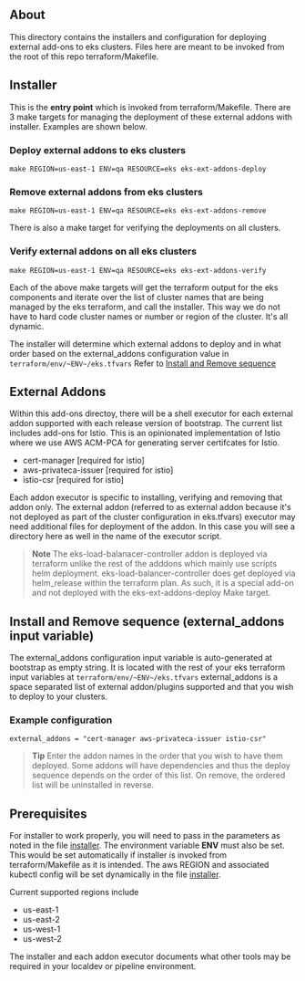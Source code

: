 ## About
This directory contains the installers and configuration for deploying external add-ons to eks clusters.
Files here are meant to be invoked from the root of this repo terraform/Makefile.

## Installer
This is the **entry point** which is invoked from terraform/Makefile.
There are 3 make targets for managing the deployment of these external addons with installer. Examples are shown below.

### Deploy external addons to eks clusters
```
make REGION=us-east-1 ENV=qa RESOURCE=eks eks-ext-addons-deploy
```

### Remove external addons from eks clusters
```
make REGION=us-east-1 ENV=qa RESOURCE=eks eks-ext-addons-remove
```

There is also a make target for verifying the deployments on all clusters.

### Verify external addons on all eks clusters
```
make REGION=us-east-1 ENV=qa RESOURCE=eks eks-ext-addons-verify
```

Each of the above make targets will get the terraform output for the eks components and iterate over the list of cluster names that are being managed by the eks terraform, and call the installer. This way we do not have to hard code cluster names or number or region of the cluster. It's all dynamic.

The installer will determine which external addons to deploy and in what order based on the external_addons configuration value in ```terraform/env/~ENV~/eks.tfvars``` Refer to [Install and Remove sequence](README.md#install-and-remove-sequence-(external_addons-input-variable))

## External Addons
Within this add-ons directoy, there will be a shell executor for each external addon supported with each release version of bootstrap.
The current list includes add-ons for Istio.
This is an opinionated implementation of Istio where we use AWS ACM-PCA for generating server certifcates for Istio. 
- cert-manager [required for istio]
- aws-privateca-issuer [required for istio]
- istio-csr [required for istio]

Each addon executor is specific to installing, verifying and removing that addon only.
The external addon (referred to as external addon because it's not deployed as part of the cluster configuration in eks.tfvars) executor may need additional files for deployment of the addon. In this case you will see a directory here as well in the name of the executor script.

> **Note** The eks-load-balanacer-controller addon is deployed via terraform unlike the rest of the adddons which mainly use scripts helm deployment.
> eks-load-balancer-controller does get deployed via helm_release within the terraform plan. As such, it is a special add-on and not deployed with the eks-ext-addons-deploy Make target.

## Install and Remove sequence (external_addons input variable)
The external_addons configuration input variable is auto-generated at bootstrap as empty string.
It is located with the rest of your eks terraform input variables at ```terraform/env/~ENV~/eks.tfvars```
external_addons is a space separated list of external addon/plugins supported and that you wish to deploy to your clusters.

### Example configuration
```
external_addons = "cert-manager aws-privateca-issuer istio-csr"
```

> **Tip** Enter the addon names in the order that you wish to have them deployed. Some addons will have dependencies and thus the deploy sequence depends on the order of this list.
> On remove, the ordered list will be uninstalled in reverse.

## Prerequisites
For installer to work properly, you will need to pass in the parameters as noted in the file [installer](installer).
The environment variable **ENV** must also be set. This would be set automatically if installer is invoked from terraform/Makefile as it is intended.
The aws REGION and associated kubectl config will be set dynamically in the file [installer](installer).

Current supported regions include
- us-east-1
- us-east-2
- us-west-1
- us-west-2

The installer and each addon executor documents what other tools may be required in your localdev or pipeline environment.

